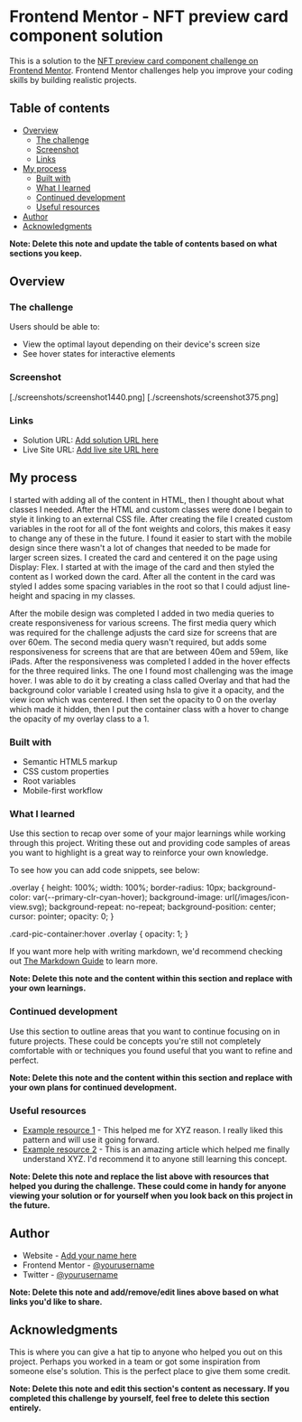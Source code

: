 # Frontend Mentor - NFT preview card component solution

This is a solution to the [NFT preview card component challenge on Frontend Mentor](https://www.frontendmentor.io/challenges/nft-preview-card-component-SbdUL_w0U). Frontend Mentor challenges help you improve your coding skills by building realistic projects. 

## Table of contents

- [Overview](#overview)
  - [The challenge](#the-challenge)
  - [Screenshot](#screenshot)
  - [Links](#links)
- [My process](#my-process)
  - [Built with](#built-with)
  - [What I learned](#what-i-learned)
  - [Continued development](#continued-development)
  - [Useful resources](#useful-resources)
- [Author](#author)
- [Acknowledgments](#acknowledgments)

**Note: Delete this note and update the table of contents based on what sections you keep.**

## Overview

### The challenge

Users should be able to:

- View the optimal layout depending on their device's screen size
- See hover states for interactive elements

### Screenshot

[./screenshots/screenshot1440.png]
[./screenshots/screenshot375.png]

### Links

- Solution URL: [Add solution URL here](https://your-solution-url.com)
- Live Site URL: [Add live site URL here](https://your-live-site-url.com)

## My process

I started with adding all of the content in HTML, then I thought about what classes I needed. After the HTML and custom classes were done I begain to style it linking to an external CSS file. After creating the file I created custom variables in the root for all of the font weights and colors, this makes it easy to change any of these in the future. I found it easier to start with the mobile design since there wasn't a lot of changes that needed to be made for larger screen sizes. I created the card and centered it on the page using Display: Flex. I started at with the image of the card and then styled the content as I worked down the card. After all the content in the card was styled I addes some spacing variables in the root so that I could adjust line-height and spacing in my classes. 

After the mobile design was completed I added in two media queries to create responsiveness for various screens. The first media query which was required for the challenge adjusts the card size for screens that are over 60em. The second media query wasn't required, but adds some responsiveness for screens that are that are between 40em and 59em, like iPads. After the responsiveness was completed I added in the hover effects for the three required links. The one I found most challenging was the image hover. I was able to do it by creating a class called Overlay and that had the background color variable I created using hsla to give it a opacity, and the view icon which was centered. I then set the opacity to 0 on the overlay which made it hidden, then I put the container class with a hover to change the opacity of my overlay class to a 1.

### Built with

- Semantic HTML5 markup
- CSS custom properties
- Root variables
- Mobile-first workflow

### What I learned

Use this section to recap over some of your major learnings while working through this project. Writing these out and providing code samples of areas you want to highlight is a great way to reinforce your own knowledge.

To see how you can add code snippets, see below:

.overlay {
	height: 100%;
	width: 100%;
	border-radius: 10px;
	background-color: var(--primary-clr-cyan-hover);
	background-image: url(/images/icon-view.svg);
	background-repeat: no-repeat;
	background-position: center;
	cursor: pointer;
	opacity: 0;
}

.card-pic-container:hover .overlay {
	opacity: 1;
}

If you want more help with writing markdown, we'd recommend checking out [The Markdown Guide](https://www.markdownguide.org/) to learn more.

**Note: Delete this note and the content within this section and replace with your own learnings.**

### Continued development

Use this section to outline areas that you want to continue focusing on in future projects. These could be concepts you're still not completely comfortable with or techniques you found useful that you want to refine and perfect.

**Note: Delete this note and the content within this section and replace with your own plans for continued development.**

### Useful resources

- [Example resource 1](https://www.example.com) - This helped me for XYZ reason. I really liked this pattern and will use it going forward.
- [Example resource 2](https://www.example.com) - This is an amazing article which helped me finally understand XYZ. I'd recommend it to anyone still learning this concept.

**Note: Delete this note and replace the list above with resources that helped you during the challenge. These could come in handy for anyone viewing your solution or for yourself when you look back on this project in the future.**

## Author

- Website - [Add your name here](https://www.your-site.com)
- Frontend Mentor - [@yourusername](https://www.frontendmentor.io/profile/yourusername)
- Twitter - [@yourusername](https://www.twitter.com/yourusername)

**Note: Delete this note and add/remove/edit lines above based on what links you'd like to share.**

## Acknowledgments

This is where you can give a hat tip to anyone who helped you out on this project. Perhaps you worked in a team or got some inspiration from someone else's solution. This is the perfect place to give them some credit.

**Note: Delete this note and edit this section's content as necessary. If you completed this challenge by yourself, feel free to delete this section entirely.**
